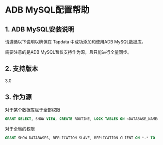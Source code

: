 # ADB MySQL配置帮助

## 1. ADB MySQL安装说明

请遵循以下说明以确保在 Tapdata 中成功添加和使用ADB MySQL数据库。

需要注意的是ADB MySQL暂仅支持作为源，且只能进行全量同步。

## 2. 支持版本

3.0

## 3. 作为源

对于某个数据库赋于全部权限

```sql
GRANT SELECT, SHOW VIEW, CREATE ROUTINE, LOCK TABLES ON <DATABASE_NAME>.<TABLE_NAME> TO 'tapdata' IDENTIFIED BY 'password';
```

对于全局的权限

```sql
GRANT SHOW DATABASES, REPLICATION SLAVE, REPLICATION CLIENT ON *.* TO 'tapdata' IDENTIFIED BY 'password';
```
